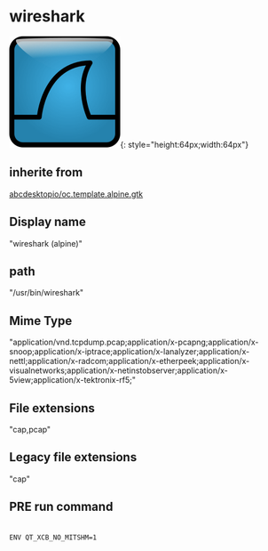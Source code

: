 # wireshark
![wireshark.svg](/applications/icons/wireshark.svg){: style="height:64px;width:64px"}
## inherite from
[abcdesktopio/oc.template.alpine.gtk](abcdesktopio/oc.template.alpine.gtk.md)
## Display name
"wireshark (alpine)"
## path
"/usr/bin/wireshark"
## Mime Type
"application/vnd.tcpdump.pcap;application/x-pcapng;application/x-snoop;application/x-iptrace;application/x-lanalyzer;application/x-nettl;application/x-radcom;application/x-etherpeek;application/x-visualnetworks;application/x-netinstobserver;application/x-5view;application/x-tektronix-rf5;"
## File extensions
"cap,pcap"
## Legacy file extensions
"cap"
## PRE run command

```

ENV QT_XCB_NO_MITSHM=1
```
